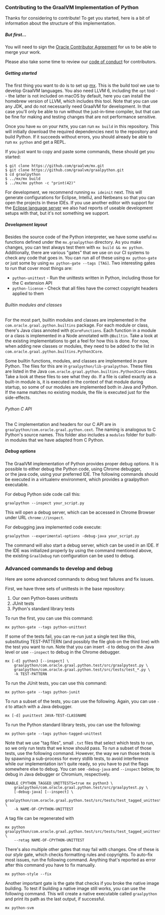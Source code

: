 ### Contributing to the GraalVM Implementation of Python

Thanks for considering to contribute! To get you started, here is a bit of
information about the structure of this implementation.

##### But first...

You will need to sign the [Oracle Contributor
Agreement](http://www.graalvm.org/community/contributors/) for us to be able to
merge your work.

Please also take some time to review our [code of
conduct](http://www.graalvm.org/community/conduct/) for contributors.

##### Getting started

The first thing you want to do is to set up
[mx](https://github.com/graalvm/mx.git). This is the build tool we use to
develop GraalVM languages. You also need LLVM 6, including the `opt` tool -- the
latter is not included on macOS by default, here you can install the homebrew
version of LLVM, which includes this tool. Note that you can use any JDK, and do
not necessarily need GraalVM for development. In that case you'll only be able
to run without the just-in-time compiler, but that can be fine for making and
testing changes that are not performance sensitive.

Once you have `mx` on your `PATH`, you can run `mx build` in this
repository. This will initially download the required dependencies next to the
repository and build Python. If it succeeds without errors, you should already
be able to run `mx python` and get a REPL.

If you just want to copy and paste some commands, these should get you started:

    $ git clone https://github.com/graalvm/mx.git
    $ git clone https://github.com/graalvm/graalpython.git
    $ cd graalpython
    $ ../mx/mx build
    $ ../mx/mx python -c "print(42)"

For development, we recommend running `mx ideinit` next. This will generate
configurations for Eclipse, IntelliJ, and Netbeans so that you can open the
projects in these IDEs. If you use another editor with support for the [Eclipse
language server](https://github.com/eclipse/eclipse.jdt.ls) we also had reports
of useable development setups with that, but it's not something we support.

##### Development layout

Besides the source code of the Python interpreter, we have some useful `mx`
functions defined under the `mx.graalpython` directory. As you make changes, you
can test always test them with `mx build && mx python`. Additionally, there are
various "gates" that we use on our CI systems to check any code that goes
in. You can run all of these using `mx python-gate` or just some by using `mx
python-gate --tags [TAG]`. Two interesting gates to run that cover most things
are:

- `python-unittest` - Run the unittests written in Python, including those for the C extension API
- `python-license` - Check that all files have the correct copyright headers applied to them

###### Builtin modules and classes

For the most part, builtin modules and classes are implemented in the
`com.oracle.graal.python.builtins` package. For each module or class, there's
Java class annoted with `@CoreFunctions`. Each function in a module or a class
is implemented in a Node annotated with `@Builtin`. Take a look at the existing
implementations to get a feel for how this is done. For now, when adding new
classes or modules, they need to be added to the list in
`com.oracle.graal.python.builtins.Python3Core`.

Some builtin functions, modules, and classes are implemented in pure Python. The
files for this are in `graalpython/lib-graalpython`. These files are listed in
the Java `com.oracle.graal.python.builtins.Python3Core` class. Take a look at
these files to see what they do. If a file is called exactly as a built-in
module is, it is executed in the context of that module during startup, so some
of our modules are implemented both in Java and Python. If the name matches no
existing module, the file is executed just for the side-effects.

###### Python C API

The C implementation and headers for our C API are in
`graalpython/com.oracle.graal.python.cext`. The naming is analogous to C
Python's source names. This folder also includes a `modules` folder for built-in
modules that we have adapted from C Python.

##### Debug options

The GraalVM implementation of Python provides proper debug options. It is possible to either debug the Python code, using Chrome debugger,   
or the java code, using your preferred IDE. 
The following commands should be executed in a virtualenv environment, which provides a graalpython executable.

For debug Python side code call this:

```graalpython --inspect your_script.py ```

This will open a debug server, which can be accessed in Chrome Browser under URL `chrome://inspect`.

For debugging java implemented code execute:

```graalpython --experimental-options -debug-java your_script.py```

The command will also start a debug server, which can be used in an IDE. If the IDE was initialized properly 
by using the command mentioned above, the existing `GraalDebug` run configuration can be used to debug.

### Advanced commands to develop and debug

Here are some advanced commands to debug test failures and fix issues.

First, we have three sets of unittests in the base repository:
1. Our own Python-bases unittests
2. JUnit tests
3. Python's standard library tests

To run the first, you can use this command:

    mx python-gate --tags python-unittest

If some of the tests fail, you can re-run just a single test like this,
substituting TEST-PATTERN (and possibly the file glob on the third line) with
the test you want to run. Note that you can insert `-d` to debug on the Java
level or use `--inspect` to debug in the Chrome debugger.

    mx [-d] python3 [--inspect] \
        graalpython/com.oracle.graal.python.test/src/graalpytest.py \
        graalpython/com.oracle.graal.python.test/src/tests/test_*.py \
        -k TEST-PATTERN

To run the JUnit tests, you can use this command:

    mx python-gate --tags python-junit

To run a subset of the tests, you can use the following. Again, you can use `-d`
to attach with a Java debugger.

    mx [-d] punittest JAVA-TEST-CLASSNAME

To run the Python standard library tests, you can use the following:

    mx python-gate --tags python-tagged-unittest

Note that we use "tag files", small `.txt` files that select which tests to run,
so we only run tests that we know should pass. To run a subset of those tests,
use the following command. However, the way we run those tests is by spawning a
sub-process for every stdlib tests, to avoid interference while our
implementation isn't quite ready, so you have to put the flags somewhere else to
debug. You can see `-debug-java` and `--inspect` below, to debug in Java
debugger or Chromium, respectively.

    ENABLE_CPYTHON_TAGGED_UNITTESTS=true mx python3 \
        graalpython/com.oracle.graal.python.test/src/graalpytest.py \
        [-debug-java] [--inspect] \
        graalpython/com.oracle.graal.python.test/src/tests/test_tagged_unittests.py \
        -k NAME-OF-CPYTHON-UNITTEST

A tag file can be regenerated with

    mx python graalpython/com.oracle.graal.python.test/src/tests/test_tagged_unittests.py \
        --retag NAME-OF-CPYTHON-UNITTEST

There's also multiple other gates that may fail with changes. One of these is
our *style* gate, which checks formatting rules and copyrights. To auto-fix most
issues, run the following command. Anything that's reported as error after this
command you have to fix manually.

    mx python-style --fix

Another important gate is the gate that checks if you broke the native image
building. To test if building a native image still works, you can use the
following command. This will create a native executable called `graalpython` and
print its path as the last output, if successful.

    mx python-svm

